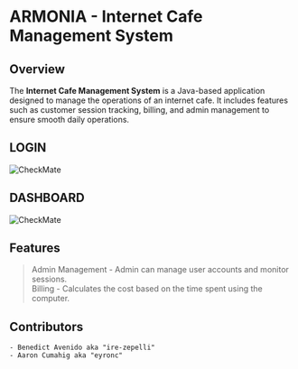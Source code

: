 # ARMONIA - Internet Cafe Management System


## Overview
The **Internet Cafe Management System** is a Java-based application designed to manage the operations of an internet cafe. It includes features such as customer session tracking, billing, and admin management to ensure smooth daily operations.

## LOGIN
![CheckMate](https://i.ibb.co/gmMPq4N/Screenshot-2024-12-01-103029.png)
## DASHBOARD
![CheckMate](https://i.ibb.co/k5XSSQZ/Screenshot-2024-12-01-103250.png)


## Features
> Admin Management - Admin can manage user accounts and monitor sessions. <br/>
> Billing - Calculates the cost based on the time spent using the computer.

## Contributors
    - Benedict Avenido aka "ire-zepelli"
    - Aaron Cumahig aka "eyronc"
